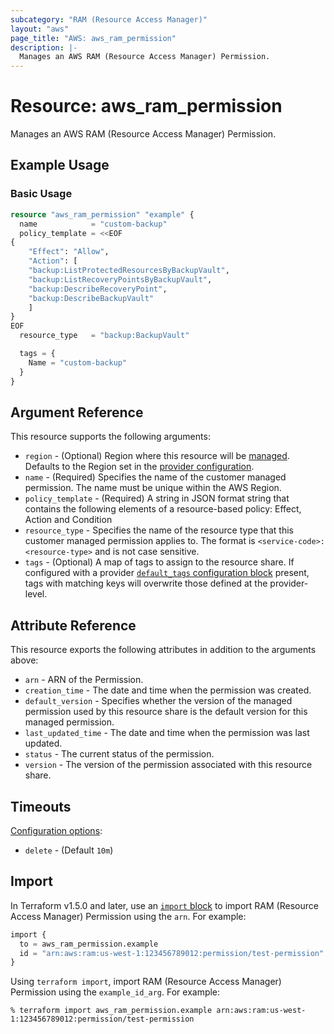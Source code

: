 ```yaml
---
subcategory: "RAM (Resource Access Manager)"
layout: "aws"
page_title: "AWS: aws_ram_permission"
description: |-
  Manages an AWS RAM (Resource Access Manager) Permission.
---
```


# Resource: aws_ram_permission

Manages an AWS RAM (Resource Access Manager) Permission.

## Example Usage

### Basic Usage

```terraform
resource "aws_ram_permission" "example" {
  name            = "custom-backup"
  policy_template = <<EOF
{
    "Effect": "Allow",
    "Action": [
	"backup:ListProtectedResourcesByBackupVault",
	"backup:ListRecoveryPointsByBackupVault",
	"backup:DescribeRecoveryPoint",
	"backup:DescribeBackupVault"
    ]
}
EOF
  resource_type   = "backup:BackupVault"

  tags = {
    Name = "custom-backup"
  }
}
```

## Argument Reference

This resource supports the following arguments:

* `region` - (Optional) Region where this resource will be [managed](https://docs.aws.amazon.com/general/latest/gr/rande.html#regional-endpoints). Defaults to the Region set in the [provider configuration](https://registry.terraform.io/providers/hashicorp/aws/latest/docs#aws-configuration-reference).
* `name` - (Required) Specifies the name of the customer managed permission. The name must be unique within the AWS Region.
* `policy_template` - (Required) A string in JSON format string that contains the following elements of a resource-based policy: Effect, Action and Condition
* `resource_type` - Specifies the name of the resource type that this customer managed permission applies to. The format is `<service-code>:<resource-type>` and is not case sensitive.
* `tags` - (Optional) A map of tags to assign to the resource share. If configured with a provider [`default_tags` configuration block](https://registry.terraform.io/providers/hashicorp/aws/latest/docs#default_tags-configuration-block) present, tags with matching keys will overwrite those defined at the provider-level.

## Attribute Reference

This resource exports the following attributes in addition to the arguments above:

* `arn` - ARN of the Permission.
* `creation_time` - The date and time when the permission was created.
* `default_version` - Specifies whether the version of the managed permission used by this resource share is the default version for this managed permission.
* `last_updated_time` - The date and time when the permission was last updated.
* `status` - The current status of the permission.
* `version` - The version of the permission associated with this resource share.

## Timeouts

[Configuration options](https://developer.hashicorp.com/terraform/language/resources/syntax#operation-timeouts):

* `delete` - (Default `10m`)

## Import

In Terraform v1.5.0 and later, use an [`import` block](https://developer.hashicorp.com/terraform/language/import) to import RAM (Resource Access Manager) Permission using the `arn`. For example:

```terraform
import {
  to = aws_ram_permission.example
  id = "arn:aws:ram:us-west-1:123456789012:permission/test-permission"
}
```

Using `terraform import`, import RAM (Resource Access Manager) Permission using the `example_id_arg`. For example:

```console
% terraform import aws_ram_permission.example arn:aws:ram:us-west-1:123456789012:permission/test-permission
```
